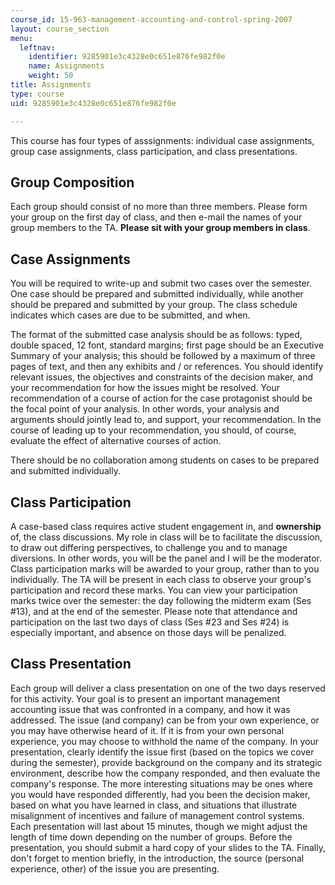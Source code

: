 ```yaml
---
course_id: 15-963-management-accounting-and-control-spring-2007
layout: course_section
menu:
  leftnav:
    identifier: 9285901e3c4328e0c651e876fe982f0e
    name: Assignments
    weight: 50
title: Assignments
type: course
uid: 9285901e3c4328e0c651e876fe982f0e

---
```


This course has four types of asssignments: individual case assignments, group case assignments, class participation, and class presentations.

Group Composition
-----------------

Each group should consist of no more than three members. Please form your group on the first day of class, and then e-mail the names of your group members to the TA. **Please sit with your group members in class**.

Case Assignments
----------------

You will be required to write-up and submit two cases over the semester. One case should be prepared and submitted individually, while another should be prepared and submitted by your group. The class schedule indicates which cases are due to be submitted, and when.

The format of the submitted case analysis should be as follows: typed, double spaced, 12 font, standard margins; first page should be an Executive Summary of your analysis; this should be followed by a maximum of three pages of text, and then any exhibits and / or references. You should identify relevant issues, the objectives and constraints of the decision maker, and your recommendation for how the issues might be resolved. Your recommendation of a course of action for the case protagonist should be the focal point of your analysis. In other words, your analysis and arguments should jointly lead to, and support, your recommendation. In the course of leading up to your recommendation, you should, of course, evaluate the effect of alternative courses of action.

There should be no collaboration among students on cases to be prepared and submitted individually.

Class Participation
-------------------

A case-based class requires active student engagement in, and **ownership** of, the class discussions. My role in class will be to facilitate the discussion, to draw out differing perspectives, to challenge you and to manage diversions. In other words, you will be the panel and I will be the moderator. Class participation marks will be awarded to your group, rather than to you individually. The TA will be present in each class to observe your group's participation and record these marks. You can view your participation marks twice over the semester: the day following the midterm exam (Ses #13), and at the end of the semester. Please note that attendance and participation on the last two days of class (Ses #23 and Ses #24) is especially important, and absence on those days will be penalized.

Class Presentation
------------------

Each group will deliver a class presentation on one of the two days reserved for this activity. Your goal is to present an important management accounting issue that was confronted in a company, and how it was addressed. The issue (and company) can be from your own experience, or you may have otherwise heard of it. If it is from your own personal experience, you may choose to withhold the name of the company. In your presentation, clearly identify the issue first (based on the topics we cover during the semester), provide background on the company and its strategic environment, describe how the company responded, and then evaluate the company's response. The more interesting situations may be ones where you would have responded differently, had you been the decision maker, based on what you have learned in class, and situations that illustrate misalignment of incentives and failure of management control systems. Each presentation will last about 15 minutes, though we might adjust the length of time down depending on the number of groups. Before the presentation, you should submit a hard copy of your slides to the TA. Finally, don't forget to mention briefly, in the introduction, the source (personal experience, other) of the issue you are presenting.